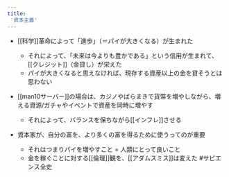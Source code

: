 ```yaml
---
title:
 '資本主義'
---
```


- [[科学]]革命によって「進歩」（＝パイが大きくなる）が生まれた
    - それによって、「未来は今よりも豊かである」という信用が生まれて、[[クレジット]]（金貸し）が栄えた
    - パイが大きくなると思えなければ、現存する資産以上の金を貸そうとは思わない
- [[man10サーバー]]の場合は、カジノやばらまきで貨幣を増やしながら、増える資源/ガチャやイベントで資産を同時に増やす
    - それによって、バランスを保ちながら[[インフレ]]させる

- 資本家が、自分の富を、より多くの富を得るために使うってのが重要
    - それはつまりパイを増やすこと = 人類にとって良いこと
    - 金を稼ぐことに対する[[倫理]]観を、[[アダムスミス]]は変えた
#サピエンス全史
